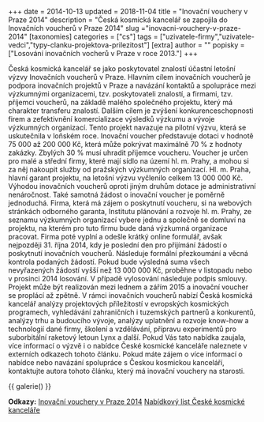 +++
date = 2014-10-13
updated = 2018-11-04
title = "Inovační vouchery v Praze 2014"
description = "Česká kosmická kancelář se zapojila do Inovačních voucherů v Praze 2014"
slug ="inovacni-vouchery-v-praze-2014"
[taxonomies]
categories = ["cs"]
tags = ["uzivatele-firmy","uzivatele-vedci","typy-clanku-projektova-prilezitost"]
[extra]
author = ""
popisky = ["Losování inovačních vocherů v Praze v roce 2013."]
+++

Česká kosmická kancelář se jako poskytovatel znalostí účastní letošní výzvy Inovačních voucherů v Praze. Hlavním cílem inovačních voucherů je podpora inovačních projektů v Praze a navázání kontaktů a spolupráce mezi výzkumnými organizacemi, tzv. poskytovateli znalostí, a firmami, tzv. příjemci voucherů, na základě malého společného projektu, který má charakter transferu znalostí. Dalším cílem je zvýšení konkurenceschopnosti firem a zefektivnění komercializace výsledků výzkumu a vývoje výzkumných organizací. Tento projekt navazuje na pilotní výzvu, která se uskutečnila v loňském roce. Inovační voucher představuje dotaci v hodnotě 75 000 až 200 000 Kč, která může pokrývat maximálně 70 % z hodnoty zakázky. Zbylých 30 % musí uhradit příjemce voucheru. Voucher je určen pro malé a střední firmy, které mají sídlo na území hl. m. Prahy, a mohou si za něj nakoupit služby od pražských výzkumných organizací. Hl. m. Praha, hlavní garant projektu, na letošní výzvu vyčlenilo celkem 13 000 000 Kč. Výhodou inovačních voucherů oproti jiným druhům dotace je administrativní nenáročnost. Také samotná žádost o inovační voucher je poměrně jednoduchá. Firma, která má zájem o poskytnutí voucheru, si na webových stránkách odborného garanta, Institutu plánování a rozvoje hl. m. Prahy, ze seznamu výzkumných organizací vybere jednu a společně se domluví na projektu, na kterém pro tuto firmu bude daná výzkumná organizace pracovat. Firma poté vyplní a odešle krátký online formulář, avšak nejpozději 31. října 2014, kdy je poslední den pro přijímání žádostí o poskytnutí inovačních voucherů. Následuje formální přezkoumání a věcná kontrola podaných žádostí. Pokud bude výsledná suma všech nevyřazených žádostí vyšší než 13 000 000 Kč, proběhne v listopadu nebo v prosinci 2014 losování. V případě vylosování následuje podpis smlouvy. Projekt může být realizován mezi lednem a zářím 2015 a inovační voucher se proplácí až zpětně. V rámci inovačních voucherů nabízí Česká kosmická kancelář analýzy projektových příležitostí v evropských kosmických programech, vyhledávání zahraničních i tuzemských partnerů a konkurentů, analýzy trhu a budoucího vývoje, analýzy uplatnění a rozvoje know-how a technologií dané firmy, školení a vzdělávání, přípravu experimentů pro suborbitální raketový letoun Lynx a další. Pokud Vás tato nabídka zaujala, více informací o výzvě i o nabídce České kosmické kanceláře naleznete v externích odkazech tohoto článku. Pokud máte zájem o více informací o nabídce nebo navázání spolupráce s Českou kosmickou kanceláří, kontaktujte autora tohoto článku, který má inovační vouchery na starosti.

{{ galerie() }}

**Odkazy:**
[Inovační vouchery v Praze 2014]
[Nabídkový list České kosmické kanceláře]

[Inovační vouchery v Praze 2014]: http://voucher.iprpraha.cz/
[Nabídkový list České kosmické kanceláře]: http://voucher.iprpraha.cz/uploads/provider/2a36109336922c23686b0d027bb2ddcf92a05705.pdf
